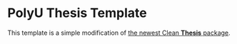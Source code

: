 PolyU Thesis Template
=====================

This template is a simple modification of [the newest Clean **Thesis** package](http://cleanthesis.der-ric.de/).

